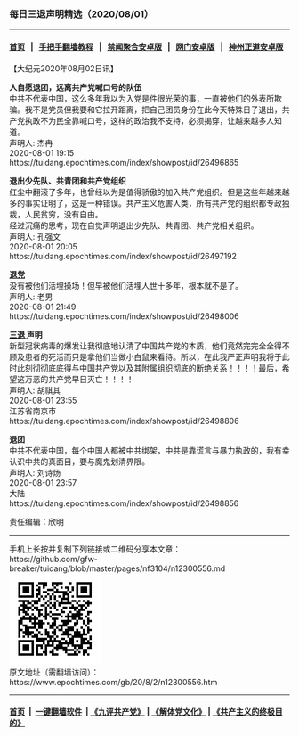 ### 每日三退声明精选（2020/08/01）
------------------------

#### [首页](https://github.com/gfw-breaker/banned-news1/blob/master/README.md) &nbsp;&nbsp;|&nbsp;&nbsp; [手把手翻墙教程](https://github.com/gfw-breaker/guides/wiki) &nbsp;&nbsp;|&nbsp;&nbsp; [禁闻聚合安卓版](https://github.com/gfw-breaker/bn-android) &nbsp;&nbsp;|&nbsp;&nbsp; [网门安卓版](https://github.com/oGate2/oGate) &nbsp;&nbsp;|&nbsp;&nbsp; [神州正道安卓版](https://github.com/SzzdOgate/update) 



<div class="post_content" id="artbody" itemprop="articleBody">
 <!-- article content begin -->
 <p>
  【大纪元2020年08月02日讯】
 </p>
 <p>
  <strong>
   人自愿退团，远离共产党喊口号的队伍
  </strong>
  <br/>
  中共不代表中国，这么多年我以为入党是件很光荣的事，一直被他们的外表所欺骗。我不是党员但我要和它拉开距离，把自己团员身份在此今天特殊日子退出，共产党执政不为民全靠喊口号，这样的政治我不支持，必须揭穿，让越来越多人知道。
  <br/>
  声明人: 杰冉
  <br/>
  2020-08-01 19:15
  <br/>
  https://tuidang.epochtimes.com/index/showpost/id/26496865
 </p>
 <p>
  <strong>
   退出少先队、共青团和共产党组织
  </strong>
  <br/>
  红尘中翻滚了多年，也曾经以为是值得骄傲的加入共产党组织。但是这些年越来越多的事实证明了，这是一种错误。共产主义危害人类，所有共产党的组织都专政独裁，人民贫穷，没有自由。
  <br/>
  经过沉痛的思考，现在自觉声明退出少先队、共青团、共产党相关组织。
  <br/>
  声明人: 孔强文
  <br/>
  2020-08-01 20:05
  <br/>
  https://tuidang.epochtimes.com/index/showpost/id/26497192
 </p>
 <p>
  <strong>
   <a href="https://www.epochtimes.com/gb/tag/%E9%80%80%E5%85%9A.html">
    退党
   </a>
  </strong>
  <br/>
  没有被他们活埋操场！但早被他们活埋人世十多年，根本就不是了。
  <br/>
  声明人: 老男
  <br/>
  2020-08-01 21:49
  <br/>
  https://tuidang.epochtimes.com/index/showpost/id/26498006
 </p>
 <p>
  <strong>
   <a href="https://www.epochtimes.com/gb/tag/%E4%B8%89%E9%80%80.html">
    三退
   </a>
   声明
  </strong>
  <br/>
  新型冠状病毒的爆发让我彻底地认清了中国共产党的本质，他们竟然完完全全得不顾及患者的死活而只是拿他们当做小白鼠来看待。所以，在此我严正声明我将于此时此刻彻彻底底得与中国共产党以及其附属组织彻底的断绝关系！！！！最后，希望这万恶的共产党早日灭亡！！！！
  <br/>
  声明人: 胡祺其
  <br/>
  2020-08-01 23:55
  <br/>
  江苏省南京市
  <br/>
  https://tuidang.epochtimes.com/index/showpost/id/26498806
 </p>
 <p>
  <strong>
   退团
  </strong>
  <br/>
  中共不代表中国，每个中国人都被中共绑架，中共是靠谎言与暴力执政的，我有幸认识中共的真面目，要与魔鬼划清界限。
  <br/>
  声明人: 刘诗炀
  <br/>
  2020-08-01 23:57
  <br/>
  大陆
  <br/>
  https://tuidang.epochtimes.com/index/showpost/id/26498856
 </p>
 <p>
  责任编辑：欣明
 </p>
 <!-- article content end -->
 <div id="below_article_ad">
 </div>
</div>

<hr/>
手机上长按并复制下列链接或二维码分享本文章：<br/>
https://github.com/gfw-breaker/tuidang/blob/master/pages/nf3104/n12300556.md <br/>
<a href='https://github.com/gfw-breaker/tuidang/blob/master/pages/nf3104/n12300556.md'><img src='https://github.com/gfw-breaker/tuidang/blob/master/pages/nf3104/n12300556.md.png'/></a> <br/>
原文地址（需翻墙访问）：https://www.epochtimes.com/gb/20/8/2/n12300556.htm


------------------------
#### [首页](https://github.com/gfw-breaker/banned-news/blob/master/README.md) &nbsp;|&nbsp; [一键翻墙软件](https://github.com/gfw-breaker/nogfw/blob/master/README.md) &nbsp;| [《九评共产党》](https://github.com/gfw-breaker/9ping.md/blob/master/README.md#九评之一评共产党是什么) | [《解体党文化》](https://github.com/gfw-breaker/jtdwh.md/blob/master/README.md) | [《共产主义的终极目的》](https://github.com/gfw-breaker/gczydzjmd.md/blob/master/README.md)


<img src='http://gfw-breaker.win/tuidang/pages/nf3104/n12300556.md' width='0px' height='0px'/>